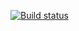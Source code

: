 [![Build status](https://ci.appveyor.com/api/projects/status/k73lq6q1c7yr4wdb?svg=true)](https://ci.appveyor.com/project/Tikhon1966/homeworkweb)
